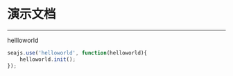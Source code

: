 # 演示文档

---
hellloworld
````javascript
seajs.use('helloworld', function(helloworld){
	helloworld.init();
});
````
